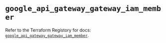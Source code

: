 # `google_api_gateway_gateway_iam_member`

Refer to the Terraform Registory for docs: [`google_api_gateway_gateway_iam_member`](https://registry.terraform.io/providers/hashicorp/google-beta/5.11.0/docs/resources/google_api_gateway_gateway_iam_member).
